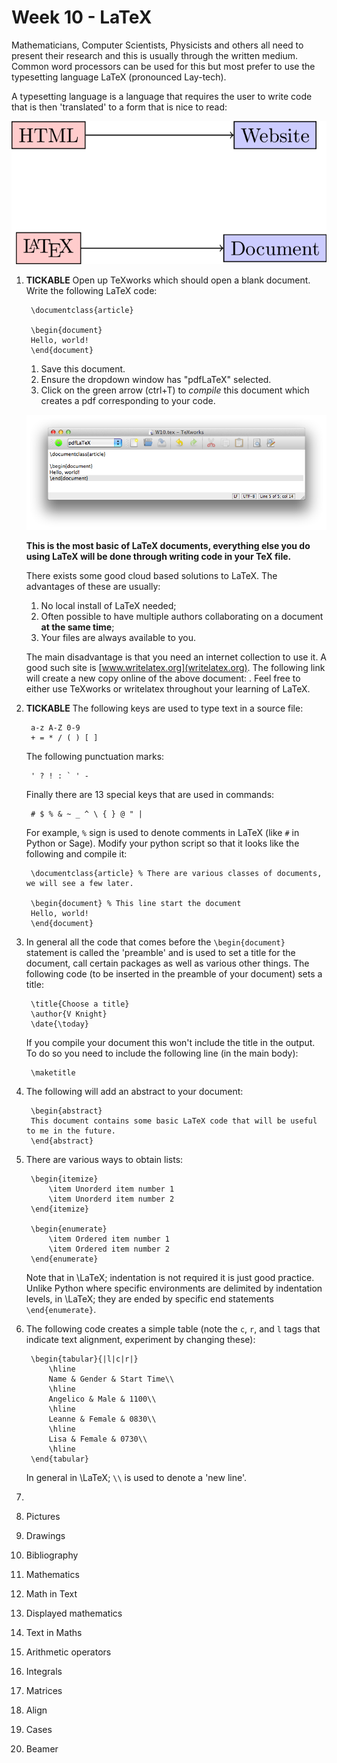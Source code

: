 # Week 10 - LaTeX

Mathematicians, Computer Scientists, Physicists and others all need to present their research and this is usually through the written medium. Common word processors can be used for this but most prefer to use the typesetting language LaTeX (pronounced Lay-tech).

A typesetting language is a language that requires the user to write code that is then 'translated' to a form that is nice to read:

![](./Images/W10-img01.png)

1. **TICKABLE**  Open up TeXworks which should open a blank document. Write the following LaTeX code:

        \documentclass{article}

        \begin{document}
        Hello, world!
        \end{document}

    1. Save this document.
    2. Ensure the dropdown window has "pdfLaTeX" selected.
    3. Click on the green arrow (ctrl+T) to _compile_ this document which creates a pdf corresponding to your code.

    ![](./Screenshots/W10-S01.png)

    **This is the most basic of LaTeX documents, everything else you do using LaTeX will be done through writing code in your TeX file.**

    There exists some good cloud based solutions to LaTeX. The advantages of these are usually:

    1. No local install of LaTeX needed;
    2. Often possible to have multiple authors collaborating on a document **at the same time**;
    3. Your files are always available to you.

    The main disadvantage is that you need an internet collection to use it. A good such site is [www.writelatex.org](writelatex.org). The following link will create a new copy online of the above document: [](). Feel free to either use TeXworks or writelatex throughout your learning of LaTeX.

2. **TICKABLE** The following keys are used to type text in a source file:

        a-z A-Z 0-9
        + = * / ( ) [ ]

    The following punctuation marks:

        ' ? ! : ` ' -

    Finally there are 13 special keys that are used in commands:

        # $ % & ~ _ ^ \ { } @ " |

    For example, `%` sign is used to denote comments in LaTeX (like `#` in Python or Sage). Modify your python script so that it looks like the following and compile it:


        \documentclass{article} % There are various classes of documents, we will see a few later.

        \begin{document} % This line start the document
        Hello, world!
        \end{document}

3. In general all the code that comes before the `\begin{document}` statement is called the 'preamble' and is used to set a title for the document, call certain packages as well as various other things. The following code (to be inserted in the preamble of your document) sets a title:

        \title{Choose a title}
        \author{V Knight}
        \date{\today}

    If you compile your document this won't include the title in the output. To do so you need to include the following line (in the main body):

        \maketitle

4. The following will add an abstract to your document:

        \begin{abstract}
        This document contains some basic LaTeX code that will be useful to me in the future.
        \end{abstract}

5. There are various ways to obtain lists:

        \begin{itemize}
            \item Unorderd item number 1
            \item Unorderd item number 2
        \end{itemize}

        \begin{enumerate}
            \item Ordered item number 1
            \item Ordered item number 2
        \end{enumerate}

    Note that in \LaTeX\; indentation is not required it is just good practice. Unlike Python where specific environments are delimited by indentation levels, in \LaTeX\; they are ended by specific end statements `\end{enumerate}`.

6. The following code creates a simple table (note the `c`, `r`, and `l` tags that indicate text alignment, experiment by changing these):

        \begin{tabular}{|l|c|r|}
            \hline
            Name & Gender & Start Time\\
            \hline
            Angelico & Male & 1100\\
            \hline
            Leanne & Female & 0830\\
            \hline
            Lisa & Female & 0730\\
            \hline
        \end{tabular}

    In general in \LaTeX\; `\\` is used to denote a 'new line'.

7.
8. Pictures
9. Drawings
10. Bibliography
11. Mathematics
12. Math in Text
13. Displayed mathematics
14. Text in Maths
15. Arithmetic operators
16. Integrals
17. Matrices
18. Align
19. Cases
20. Beamer
